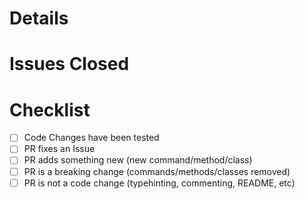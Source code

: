 # Details

# Issues Closed

# Checklist
- [ ] Code Changes have been tested
- [ ] PR fixes an Issue
- [ ] PR adds something new (new command/method/class)
- [ ] PR is a breaking change (commands/methods/classes removed)
- [ ] PR is not a code change (typehinting, commenting, README, etc)
